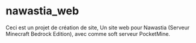 # nawastia_web
Ceci est un projet de création de site, Un site web pour Nawastia (Serveur Minecraft Bedrock Edition), avec comme soft serveur PocketMine.
